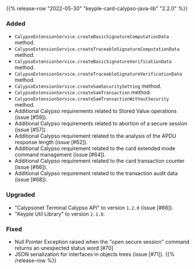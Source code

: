 {{% release-row "2022-05-30" "keyple-card-calypso-java-lib" "2.2.0" %}} 
### Added - `CalypsoExtensionService.createBasicSignatureComputationData` method. - `CalypsoExtensionService.createTraceableSignatureComputationData` method. - `CalypsoExtensionService.createBasicSignatureVerificationData` method. - `CalypsoExtensionService.createTraceableSignatureVerificationData` method. - `CalypsoExtensionService.createSamSecuritySetting` method. - `CalypsoExtensionService.createSamTransaction` method. - `CalypsoExtensionService.createSamTransactionWithoutSecurity` method. - Additional Calypso requirements related to Stored Value operations (issue [#59]). - Additional Calypso requirements related to abortion of a secure session (issue [#57]). - Additional Calypso requirement related to the analysis of the APDU response length (issue [#62]). - Additional Calypso requirement related to the card extended mode command management (issue [#64]). - Additional Calypso requirement related to the card transaction counter (issue [#66]). - Additional Calypso requirement related to the transaction audit data (issue [#68]). ### Upgraded - "Calypsonet Terminal Calypso API" to version `1.2.0` (issue [#66]). - "Keyple Util Library" to version `2.1.0`. ### Fixed - Null Pointer Exception raised when the "open secure session" command returns an unexpected status word [#70] - JSON serialization for interfaces in objects trees (issue [#71]).
{{% /release-row %}}
